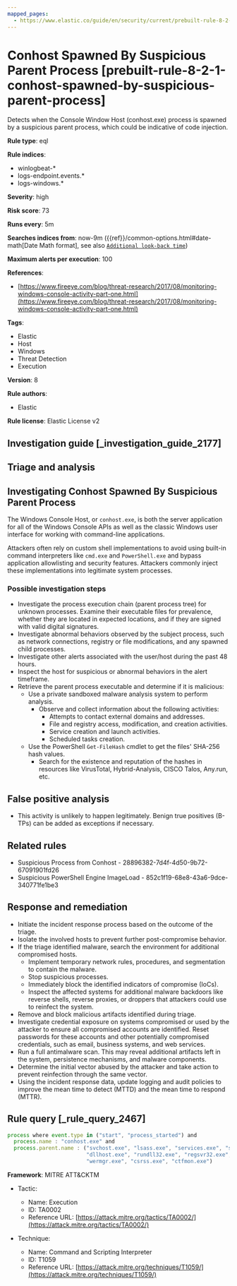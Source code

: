 ```yaml
---
mapped_pages:
  - https://www.elastic.co/guide/en/security/current/prebuilt-rule-8-2-1-conhost-spawned-by-suspicious-parent-process.html
---
```


# Conhost Spawned By Suspicious Parent Process [prebuilt-rule-8-2-1-conhost-spawned-by-suspicious-parent-process]

Detects when the Console Window Host (conhost.exe) process is spawned by a suspicious parent process, which could be indicative of code injection.

**Rule type**: eql

**Rule indices**:

* winlogbeat-*
* logs-endpoint.events.*
* logs-windows.*

**Severity**: high

**Risk score**: 73

**Runs every**: 5m

**Searches indices from**: now-9m ({{ref}}/common-options.html#date-math[Date Math format], see also [`Additional look-back time`](docs-content://solutions/security/detect-and-alert/create-detection-rule.md#rule-schedule))

**Maximum alerts per execution**: 100

**References**:

* [https://www.fireeye.com/blog/threat-research/2017/08/monitoring-windows-console-activity-part-one.html](https://www.fireeye.com/blog/threat-research/2017/08/monitoring-windows-console-activity-part-one.html)

**Tags**:

* Elastic
* Host
* Windows
* Threat Detection
* Execution

**Version**: 8

**Rule authors**:

* Elastic

**Rule license**: Elastic License v2

## Investigation guide [_investigation_guide_2177]

## Triage and analysis

## Investigating Conhost Spawned By Suspicious Parent Process

The Windows Console Host, or `conhost.exe`, is both the server application for all of the Windows Console APIs as well as
the classic Windows user interface for working with command-line applications.

Attackers often rely on custom shell implementations to avoid using built-in command interpreters like `cmd.exe` and
`PowerShell.exe` and bypass application allowlisting and security features. Attackers commonly inject these implementations into
legitimate system processes.

### Possible investigation steps

- Investigate the process execution chain (parent process tree) for unknown processes. Examine their executable files
for prevalence, whether they are located in expected locations, and if they are signed with valid digital signatures.
- Investigate abnormal behaviors observed by the subject process, such as network connections, registry or file
modifications, and any spawned child processes.
- Investigate other alerts associated with the user/host during the past 48 hours.
- Inspect the host for suspicious or abnormal behaviors in the alert timeframe.
- Retrieve the parent process executable and determine if it is malicious:
  - Use a private sandboxed malware analysis system to perform analysis.
    - Observe and collect information about the following activities:
      - Attempts to contact external domains and addresses.
      - File and registry access, modification, and creation activities.
      - Service creation and launch activities.
      - Scheduled tasks creation.
  - Use the PowerShell `Get-FileHash` cmdlet to get the files' SHA-256 hash values.
    - Search for the existence and reputation of the hashes in resources like VirusTotal, Hybrid-Analysis, CISCO Talos, Any.run, etc.

## False positive analysis

- This activity is unlikely to happen legitimately. Benign true positives (B-TPs) can be added as exceptions if necessary.

## Related rules

- Suspicious Process from Conhost - 28896382-7d4f-4d50-9b72-67091901fd26
- Suspicious PowerShell Engine ImageLoad - 852c1f19-68e8-43a6-9dce-340771fe1be3

## Response and remediation

- Initiate the incident response process based on the outcome of the triage.
- Isolate the involved hosts to prevent further post-compromise behavior.
- If the triage identified malware, search the environment for additional compromised hosts.
  - Implement temporary network rules, procedures, and segmentation to contain the malware.
  - Stop suspicious processes.
  - Immediately block the identified indicators of compromise (IoCs).
  - Inspect the affected systems for additional malware backdoors like reverse shells, reverse proxies, or droppers that
  attackers could use to reinfect the system.
- Remove and block malicious artifacts identified during triage.
- Investigate credential exposure on systems compromised or used by the attacker to ensure all compromised accounts are
identified. Reset passwords for these accounts and other potentially compromised credentials, such as email, business
systems, and web services.
- Run a full antimalware scan. This may reveal additional artifacts left in the system, persistence mechanisms, and
malware components.
- Determine the initial vector abused by the attacker and take action to prevent reinfection through the same vector.
- Using the incident response data, update logging and audit policies to improve the mean time to detect (MTTD) and the
mean time to respond (MTTR).

## Rule query [_rule_query_2467]

```js
process where event.type in ("start", "process_started") and
  process.name : "conhost.exe" and
  process.parent.name : ("svchost.exe", "lsass.exe", "services.exe", "smss.exe", "winlogon.exe", "explorer.exe",
                         "dllhost.exe", "rundll32.exe", "regsvr32.exe", "userinit.exe", "wininit.exe", "spoolsv.exe",
                         "wermgr.exe", "csrss.exe", "ctfmon.exe")
```

**Framework**: MITRE ATT&CKTM

* Tactic:

    * Name: Execution
    * ID: TA0002
    * Reference URL: [https://attack.mitre.org/tactics/TA0002/](https://attack.mitre.org/tactics/TA0002/)

* Technique:

    * Name: Command and Scripting Interpreter
    * ID: T1059
    * Reference URL: [https://attack.mitre.org/techniques/T1059/](https://attack.mitre.org/techniques/T1059/)



